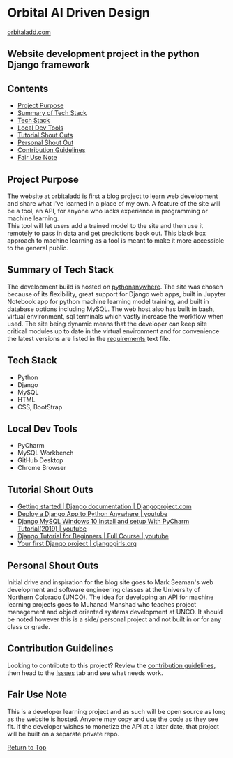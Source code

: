 # Orbital AI Driven Design

[orbitaladd.com](http://orbitaladd.pythonanywhere.com/)

## Website development project in the python Django framework
## Contents
* [Project Purpose](#Project-Purpose)
* [Summary of Tech Stack](#Summary-of-Tech-Stack)
* [Tech Stack](#Tech-Stack)
* [Local Dev Tools](#Local-Dev-Tools)
* [Tutorial Shout Outs](#Tutorial-Shout-Outs)
* [Personal Shout Out](#Personal-Shout-Outs)
* [Contribution Guidelines](#Contribution-Guidelines)
* [Fair Use Note](#Fair-Use-Note)

## Project Purpose
The website at orbitaladd is first a blog project to learn web development and 
share what I've learned in a place of my own.  A feature of the site will be 
a tool, an API, for anyone who lacks experience in programming or machine learning.  
This tool will let users add a trained model to the site and then use it remotely 
to pass in data and get predictions back out.  This black box approach to machine 
learning as a tool is meant to make it more accessible to the general public.

## Summary of Tech Stack
The development build is hosted on [pythonanywhere](http://www.pythonanywhere.com).
The site was chosen because of its flexibility, great support for Django web apps, 
built in Jupyter Notebook app for python machine learning model training, and built
in database options including MySQL.  The web host also has built in bash, virtual 
environment, sql terminals which vastly increase the workflow when used.  The site
being dynamic means that the developer can keep site critical modules up to date in 
the virtual environment and for convenience the latest versions are listed in the
[requirements](requirements.txt) text file.

## Tech Stack
* Python
* Django
* MySQL
* HTML
* CSS, BootStrap
 
## Local Dev Tools
* PyCharm
* MySQL Workbench
* GitHub Desktop
* Chrome Browser

## Tutorial Shout Outs
* [Getting started | Django documentation | Djangoproject.com](https://docs.djangoproject.com/en/3.1/intro/)
* [Deploy a Django App to Python Anywhere | youtube](https://youtu.be/Y4c4ickks2A)
* [Django MySQL Windows 10 Install and setup With PyCharm Tutorial(2019) | youtube](https://youtu.be/lEAkVoI8w4Q)
* [Django Tutorial for Beginners | Full Course | youtube](https://www.youtube.com/watch?v=OTmQOjsl0eg)
* [Your first Django project | djangogirls.org](https://tutorial.djangogirls.org/en/django_start_project/)

## Personal Shout Outs
Initial drive and inspiration for the blog site goes to Mark Seaman's web development and
software engineering classes at the University of Northern Colorado (UNCO).  The idea for developing
an API for machine learning projects goes to Muhanad Manshad who teaches project management and object 
oriented systems development at UNCO.  It should be noted however this is a side/ personal project and not
built in or for any class or grade.

## Contribution Guidelines
Looking to contribute to this project?  Review the [contribution guidelines](docs/contributions.md), then head 
to the [Issues](https://github.com/KevinBRitter/OrbitalADD_Django_Dev/issues) tab and see what needs work.
  
## Fair Use Note
This is a developer learning project and as such will be open source as long 
as the website is hosted.  Anyone may copy and use the code as they see fit. If the developer wishes 
to monetize the API at a later date, that project will be built on a separate private repo.

[Return to Top](#Orbital-AI-Driven-Design)
